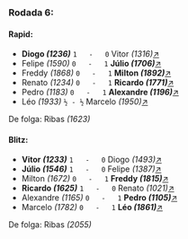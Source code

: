 ### Rodada 6:

#### Rapid:

* **Diogo *(1236)*** `1   -   0` Vitor *(1316)*[↗](https://www.lichess.org/oLT8dFSp)
* Felipe *(1590)* `0   -   1` **Júlio *(1706)***[↗](https://www.lichess.org/UPHBOLK8)
* Freddy *(1868)* `0   -   1` **Milton *(1892)***[↗](https://www.lichess.org/DnGe3nKh)
* Renato *(1234)* `0   -   1` **Ricardo *(1771)***[↗](https://www.lichess.org/1Wnoetil)
* Pedro *(1183)* `0   -   1` **Alexandre *(1196)***[↗](https://www.lichess.org/uq0GqkcY)
* Léo *(1933)* `½ - ½` Marcelo *(1950)*[↗](https://www.lichess.org/yah6Ermu)

De folga: Ribas *(1623)*

#### Blitz:

* **Vitor *(1233)*** `1   -   0` Diogo *(1493)*[↗](https://www.lichess.org/wVZwlYka)
* **Júlio *(1546)*** `1   -   0` Felipe *(1387)*[↗](https://www.lichess.org/Hd2EH2bV)
* Milton *(1672)* `0   -   1` **Freddy *(1815)***[↗](https://www.lichess.org/kntzkFHk)
* **Ricardo *(1625)*** `1   -   0` Renato *(1021)*[↗](https://www.lichess.org/W6qYlQxP)
* Alexandre *(1165)* `0   -   1` **Pedro *(1105)***[↗](https://www.lichess.org/dRK4gyy6)
* Marcelo *(1782)* `0   -   1` **Léo *(1861)***[↗](https://www.lichess.org/Ay7CPkyi)

De folga: Ribas *(2055)*

